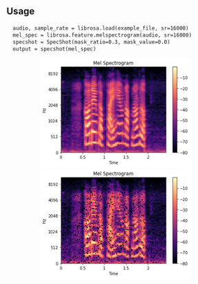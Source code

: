 ## Usage

```
  audio, sample_rate = librosa.load(example_file, sr=16000)
  mel_spec = librosa.feature.melspectrogram(audio, sr=16000)
  specshot = SpecShot(mask_ratio=0.3, mask_value=0.0)
  output = specshot(mel_spec)
```

<p align="center">
  <img src="melspec_2.png" width="350" title="Before applying SpecShot">
  <img src="melspec_augment_2.png" width="350" alt="After applying SpecShot">
</p>